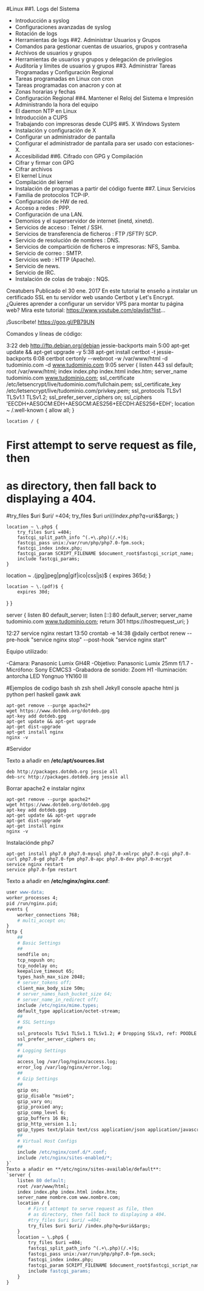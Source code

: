 #Linux
##1. Logs del Sistema
* Introducción a syslog
* Configuraciones avanzadas de syslog
* Rotación de logs
* Herramientas de logs
##2. Administrar Usuarios y Grupos
* Comandos para gestionar cuentas de usuarios, grupos y contraseña
* Archivos de usuarios y grupos
* Herramientas de usuarios y grupos y delegación de privilegios
* Auditoría y límites de usuarios y grupos
##3. Administrar Tareas Programadas y Configuración Regional
* Tareas programadas en Linux con cron
* Tareas programadas con anacron y con at
* Zonas horarias y fechas
* Configuración Regional
##4. Mantener el Reloj del Sistema e Impresión
* Administrando la hora del equipo
* El daemon NTP en Linux
* Introducción a CUPS
* Trabajando con impresoras desde CUPS
##5. X Windows System
* Instalación y configuración de X
* Configurar un administrador de pantalla
* Configurar el administrador de pantalla para ser usado con estaciones-X.
* Accesibilidad
##6. Cifrado con GPG y Compilación
* Cifrar y firmar con GPG
* Cifrar archivos
* El kernel Linux
* Compilación del kernel
* Instalación de programas a partir del código fuente
##7. Linux Servicios
* Familia de protocolos TCP-IP.
* Configuración de HW de red.
* Acceso a redes : PPP.
* Configuración de una LAN.
* Demonios y el superservidor de internet (inetd, xinetd).
* Servicios de acceso : Telnet / SSH.
* Servicios de transferencia de ficheros : FTP /SFTP/ SCP.
* Servicio de resolución de nombres : DNS.
* Servicios de compartición de ficheros e impresoras: NFS, Samba.
* Servicio de correo : SMTP.
* Servicios web : HTTP (Apache).
* Servicio de news.
* Servicio de IRC.
* Instalación de colas de trabajo : NQS.



Creatubers
Publicado el 30 ene. 2017
En este tutorial te enseño a instalar un certificado SSL en tu servidor web usando Certbot y Let's Encrypt. ¿Quieres aprender a configurar un servidor VPS para montar tu página web? Mira este tutorial: https://www.youtube.com/playlist?list...

¡Suscríbete! https://goo.gl/PB79UN

Comandos y líneas de código:

3:22 deb http://ftp.debian.org/debian jessie-backports main
5:00 apt-get update && apt-get upgrade -y
5:38 apt-get install certbot -t jessie-backports
6:08 certbot certonly --webroot -w /var/www/html -d tudominio.com -d www.tudominio.com 
9:05 server {
 listen       443 ssl default;
    root /var/www/html;
    index index.php index.html index.htm;
    server_name tudominio.com www.tudominio.com;
 ssl_certificate /etc/letsencrypt/live/tudominio.com/fullchain.pem;
 ssl_certificate_key /etc/letsencrypt/live/tudominio.com/privkey.pem;
    ssl_protocols TLSv1 TLSv1.1 TLSv1.2;
    ssl_prefer_server_ciphers on;
    ssl_ciphers 'EECDH+AESGCM:EDH+AESGCM:AES256+EECDH:AES256+EDH';
 location ~ /.well-known {
                allow all;
        }
  

    location / {
  # First attempt to serve request as file, then
  # as directory, then fall back to displaying a 404.
  #try_files $uri $uri/ =404;
  try_files $uri $uri/ /index.php?q=$uri&$args;
 }
 
 

    location ~ \.php$ {
        try_files $uri =404;
        fastcgi_split_path_info ^(.+\.php)(/.+)$;
        fastcgi_pass unix:/var/run/php/php7.0-fpm.sock;
        fastcgi_index index.php;
        fastcgi_param SCRIPT_FILENAME $document_root$fastcgi_script_name;
        include fastcgi_params;
    }
 
 location ~ \.(jpg|jpeg|png|gif|ico|css|js)$ {
        expires 365d;
    }

    location ~ \.(pdf)$ {
        expires 30d;
}
}

server {
 listen 80 default_server;
 listen [::]:80 default_server;
 server_name tudominio.com www.tudominio.com;
 return 301 https://$host$request_uri;
}

12:27 service nginx restart
13:50 crontab -e
14:38 @daily certbot renew --pre-hook "service nginx stop" --post-hook "service nginx start"

Equipo utilizado:

-Cámara: Panasonic Lumix GH4R
-Objetivo: Panasonic Lumix 25mm f/1.7
-Micrófono: Sony ECMCS3
-Grabadora de sonido: Zoom H1
-Iluminación: antorcha LED Yongnuo YN160 III 


#Ejemplos de codigo
bash sh zsh shell Jekyll console apache
html js python perl haskell gawk awk 

```{r, engine='bash', count_lines.code_block_name}
apt-get remove --purge apache2*
wget https://www.dotdeb.org/dotdeb.gpg
apt-key add dotdeb.gpg
apt-get update && apt-get upgrade
apt-get dist-upgrade
apt-get install nginx
nginx -v
```

#Servidor

Texto a añadir en **/etc/apt/sources.list**
```
deb http://packages.dotdeb.org jessie all
deb-src http://packages.dotdeb.org jessie all
```
Borrar apache2 e instalar nginx
```
apt-get remove --purge apache2*
wget https://www.dotdeb.org/dotdeb.gpg
apt-key add dotdeb.gpg
apt-get update && apt-get upgrade
apt-get dist-upgrade
apt-get install nginx
nginx -v
```

Instalaciónde php7
```console
apt-get install php7.0 php7.0-mysql php7.0-xmlrpc php7.0-cgi php7.0-curl php7.0-gd php7.0-fpm php7.0-apc php7.0-dev php7.0-mcrypt
service nginx restart
service php7.0-fpm restart
```
Texto a añadir en **/etc/nginx/nginx.conf**:
```apache
user www-data;
worker_processes 4;
pid /run/nginx.pid;
events {
    worker_connections 768;
    # multi_accept on;
}
http {
    ##
    # Basic Settings
    ##
    sendfile on;
    tcp_nopush on;
    tcp_nodelay on;
    keepalive_timeout 65;
    types_hash_max_size 2048;
    # server_tokens off;
    client_max_body_size 50m;
    # server_names_hash_bucket_size 64;
    # server_name_in_redirect off;
    include /etc/nginx/mime.types;
    default_type application/octet-stream;
    ##
    # SSL Settings
    ##
    ssl_protocols TLSv1 TLSv1.1 TLSv1.2; # Dropping SSLv3, ref: POODLE
    ssl_prefer_server_ciphers on;
    ##
    # Logging Settings
    ##
    access_log /var/log/nginx/access.log;
    error_log /var/log/nginx/error.log;
    ##
    # Gzip Settings
    ##
    gzip on;
    gzip_disable "msie6";
    gzip_vary on;
    gzip_proxied any;
    gzip_comp_level 6;
    gzip_buffers 16 8k;
    gzip_http_version 1.1;
    gzip_types text/plain text/css application/json application/javascript text/xml application/xml application/xml+rss text/javascript;
    ##
    # Virtual Host Configs
    ##
    include /etc/nginx/conf.d/*.conf;
    include /etc/nginx/sites-enabled/*;
}`
Texto a añadir en **/etc/nginx/sites-available/default**:
`server {
    listen 80 default;
    root /var/www/html;
    index index.php index.html index.htm;
    server_name nombre.com www.nombre.com;
    location / {
        # First attempt to serve request as file, then
        # as directory, then fall back to displaying a 404.
        #try_files $uri $uri/ =404;
        try_files $uri $uri/ /index.php?q=$uri&$args;
    }
    location ~ \.php$ {
        try_files $uri =404;
        fastcgi_split_path_info ^(.+\.php)(/.+)$;
        fastcgi_pass unix:/var/run/php/php7.0-fpm.sock;
        fastcgi_index index.php;
        fastcgi_param SCRIPT_FILENAME $document_root$fastcgi_script_name;
        include fastcgi_params;
    }
}
```
